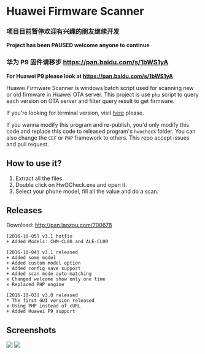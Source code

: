 Huawei Firmware Scanner
=====

### 项目目前暂停欢迎有兴趣的朋友继续开发
**Project has been PAUSED welcome anyone to continue**

### 华为 P9 固件请移步 https://pan.baidu.com/s/1bWS1yA
**For Huawei P9 please look at https://pan.baidu.com/s/1bWS1yA**

Huawei Firmware Scanner is windows batch script used for scanning new or old firmware in Huawei OTA server. This project is use ```php``` script to query each version on OTA server and filter query result to get firmware.

If you're looking for terminal version, visit [here](https://github.com/dfc643/huawei-firmware-scanner/tree/v2) please.

If you wanna modify this program and re-publish, you'd only modify this code and replace this code to released program's ```hwocheck``` folder. You can also change the ```CEF``` or ```PHP``` framework to others. This repo accept issues and pull request.

How to use it?
-----

1. Extract all the files.
2. Double click on HwOCheck.exe and open it.
3. Select your phone model, fill all the value and do a scan.

Releases
-----

Download: http://pan.lanzou.com/700678

```
[2016-10-05] v3.1 hotfix
+ Added Models: CHM-CL00 and ALE-CL00

[2016-10-04] v3.1 released
+ Added some model
+ Added custom model option
+ Added config save support
+ Added scan mode auto-matching
x Changed welcome show only one time
x Replaced PHP engine

[2016-10-03] v3.0 released
* The first GUI version released
x Using PHP instead of cURL
+ Added Huawei P9 support
```

Screenshots
-----

![](http://chuantu.biz/t5/36/1475515121x3340469674.png)
![](http://chuantu.biz/t5/36/1475515176x3340469674.png)
